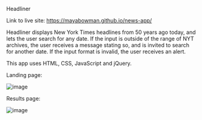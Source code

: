 Headliner

Link to live site: https://mayabowman.github.io/news-app/

Headliner displays New York Times headlines from 50 years ago today, and lets the user search for any date. If the input is
outside of the range of NYT archives, the user receives a message stating so, and is invited to search for another date. If 
the input format is invalid, the user receives an alert. 

This app uses HTML, CSS, JavaScript and jQuery.

Landing page:

![image](/desktop/news-app-landing-page.png)

Results page: 

![image](/desktop/news-app-results-page.png)


